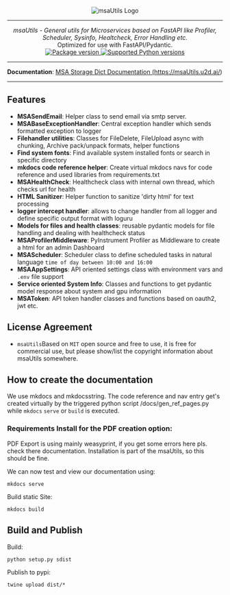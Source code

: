 <p align="center">
  <img src="http://logos.u2d.ai/msaUtils_logo.png?raw=true" alt="msaUtils Logo"/>
</p>

------
<p align="center">
    <em>msaUtils - General utils for Microservices based on FastAPI like Profiler, Scheduler, Sysinfo, Healtcheck, Error Handling etc.</em>
<br>
    Optimized for use with FastAPI/Pydantic.
<br>
  <a href="https://pypi.org/project/msaUtils" target="_blank">
      <img src="https://img.shields.io/pypi/v/msaUtils?color=%2334D058&label=pypi%20package" alt="Package version">
  </a>
  <a href="https://pypi.org/project/msaUtils" target="_blank">
      <img src="https://img.shields.io/pypi/pyversions/msaUtils.svg?color=%2334D058" alt="Supported Python versions">
  </a>
</p>

------

**Documentation**: <a href="https://msaUtils.u2d.ai/" target="_blank">MSA Storage Dict Documentation (https://msaUtils.u2d.ai/)</a>

------

## Features
- **MSASendEmail**: Helper class to send email via smtp server.
- **MSABaseExceptionHandler**: Central exception handler which sends formatted exception to logger
- **Filehandler utilities**: Classes for FileDelete, FileUpload async with chunking, Archive pack/unpack formats, helper functions
- **Find system fonts**: Find available system installed fonts or search in specific directory
- **mkdocs code reference helper**: Create virtual mkdocs navs for code reference and used libraries from requirements.txt
- **MSAHealthCheck**: Healthcheck class with internal own thread, which checks url for health
- **HTML Sanitizer**: Helper function to sanitize 'dirty html' for text processing
- **logger intercept handler**: allows to change handler from all logger and define specific output format with loguru
- **Models for files and health classes**: reusable pydantic models for file handling and dealing with healthcheck status
- **MSAProfilerMiddleware**: PyInstrument Profiler as Middleware to create a html for an admin Dashboard
- **MSAScheduler**: Scheduler class to define scheduled tasks in natural language `time of day between 10:00 and 16:00`
- **MSAAppSettings**: API oriented settings class with environment vars and `.env` file support
- **Service oriented System Info**: Classes and functions to get pydantic model response about system and gpu information
- **MSAToken**: API token handler classes and functions based on oauth2, jwt etc.

## License Agreement

- `msaUtils`Based on `MIT` open source and free to use, it is free for commercial use, but please show/list the copyright information about msaUtils somewhere.


## How to create the documentation

We use mkdocs and mkdocsstring. The code reference and nav entry get's created virtually by the triggered python script /docs/gen_ref_pages.py while ``mkdocs`` ``serve`` or ``build`` is executed.

### Requirements Install for the PDF creation option:
PDF Export is using mainly weasyprint, if you get some errors here pls. check there documentation. Installation is part of the msaUtils, so this should be fine.

We can now test and view our documentation using:

    mkdocs serve

Build static Site:

    mkdocs build


## Build and Publish
  
Build:  

    python setup.py sdist

Publish to pypi:

    twine upload dist/*
